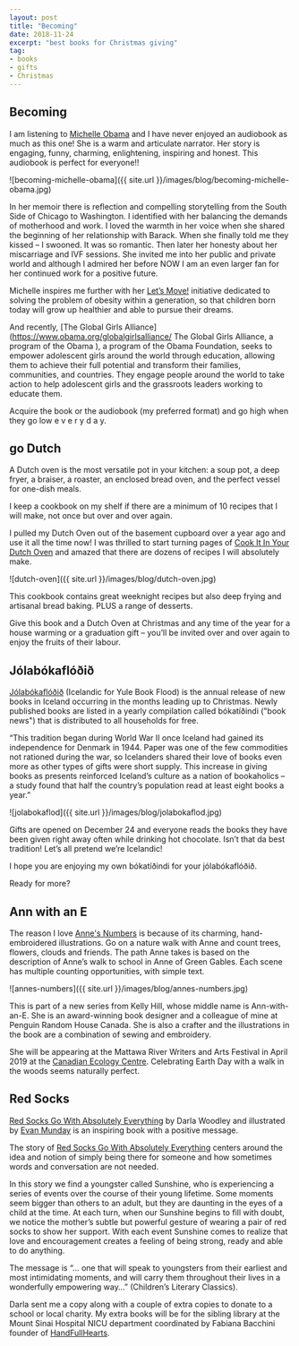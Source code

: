```yaml
---
layout: post
title: "Becoming"
date: 2018-11-24     
excerpt: "best books for Christmas giving"
tag:
- books
- gifts
- Christmas
---
```


## Becoming

I am listening to [Michelle Obama](https://becomingmichelleobama.com/) and I have never enjoyed an audiobook as much as this one! She is a warm and articulate narrator. Her story is engaging, funny, charming, enlightening, inspiring and honest. This audiobook is perfect for everyone!!

![becoming-michelle-obama]({{ site.url }}/images/blog/becoming-michelle-obama.jpg)

In her memoir there is reflection and compelling storytelling from the South Side of Chicago to Washington. I identified with her balancing the demands of motherhood and work. I loved the warmth in her voice when she shared the beginning of her relationship with Barack. When she finally told me they kissed – I swooned. It was so romantic. Then later her honesty about her miscarriage and IVF sessions. She invited me into her public and private world and although I admired her before NOW I am an even larger fan for her continued work for a positive future.

Michelle inspires me further with her [Let’s Move!](https://letsmove.obamawhitehouse.archives.gov/) initiative dedicated to solving the problem of obesity within a generation, so that children born today will grow up healthier and able to pursue their dreams.

And recently, [The Global Girls Alliance](https://www.obama.org/globalgirlsalliance/ The Global Girls Alliance, a program of the Obama ), a program of the Obama Foundation, seeks to empower adolescent girls around the world through education, allowing them to achieve their full potential and transform their families, communities, and countries. They engage people around the world to take action to help adolescent girls and the grassroots leaders working to educate them.

Acquire the book or the audiobook (my preferred format) and go high when they go low e v e r y  d a y.

## go Dutch

A Dutch oven is the most versatile pot in your kitchen: a soup pot, a deep fryer, a braiser, a roaster, an enclosed bread oven, and the perfect vessel for one-dish meals.

I keep a cookbook on my shelf if there are a minimum of 10 recipes that I will make, not once but over and over again.

I pulled my Dutch Oven out of the basement cupboard over a year ago and use it all the time now! I was thrilled to start turning pages of [Cook It In Your Dutch Oven](https://www.chapters.indigo.ca/en-ca/books/product/9781945256561-item.html?s_campaign=goo-Shopping_All_Products_RLSA&ds_rl=1254699&ds_rl=1254699&ds_rl=1254699&gclid=Cj0KCQiAxNnfBRDwARIsAJlH29DIGCRzR5l24hjos01GAfzMLrazaVVajCLCajCGKhrc-V_PUODOQkAaAh5iEALw_wcB&gclsrc=aw.ds) and amazed that there are dozens of recipes I will absolutely make.

![dutch-oven]({{ site.url }}/images/blog/dutch-oven.jpg)

This cookbook contains great weeknight recipes but also deep frying and artisanal bread baking. PLUS a range of desserts.

Give this book and a Dutch Oven at Christmas and any time of the year for a house warming or a graduation gift – you’ll be invited over and over again to enjoy the fruits of their labour.

## Jólabókaflóðið

[Jólabókaflóðið](https://jolabokaflod.org/about/founding-story/ ) (Icelandic for Yule Book Flood) is the annual release of new books in Iceland occurring in the months leading up to Christmas.
Newly published books are listed in a yearly compilation called bókatíðindi ("book news") that is distributed to all households for free.

“This tradition began during World War II once Iceland had gained its independence for Denmark in 1944. Paper was one of the few commodities not rationed during the war, so Icelanders shared their love of books even more as other types of gifts were short supply. This increase in giving books as presents reinforced Iceland’s culture as a nation of bookaholics – a study found that half the country’s population read at least eight books a year.”

![jolabokaflod]({{ site.url }}/images/blog/jolabokaflod.jpg)

Gifts are opened on December 24 and everyone reads the books they have been given right away often while drinking hot chocolate. Isn’t that da best tradition! Let’s all pretend we’re Icelandic!

I hope you are enjoying my own bókatíðindi for your jólabókaflóðið.

Ready for more?

## Ann with an E

The reason I love [Anne's Numbers](https://www.penguinrandomhouse.com/books/558169/annes-numbers-by-kelly-hill/9780735262898/) is because of its charming, hand-embroidered illustrations. Go on a nature walk with Anne and count trees, flowers, clouds and friends. The path Anne takes is based on the description of Anne’s walk to school in Anne of Green Gables. Each scene has multiple counting opportunities, with simple text.

![annes-numbers]({{ site.url }}/images/blog/annes-numbers.jpg)

This is part of a new series from Kelly Hill, whose middle name is Ann-with-an-E. She is an award-winning book designer and a colleague of mine at Penguin Random House Canada. She is also a crafter and the illustrations in the book are a combination of sewing and embroidery.

She will be appearing at the Mattawa River Writers and Arts Festival in April 2019 at the [Canadian Ecology Centre](http://www.canadianecology.ca/). Celebrating Earth Day with a walk in the woods seems naturally perfect.

## Red Socks

[Red Socks Go With Absolutely Everything](http://www.redsockswithanything.com/) by Darla Woodley and illustrated by [Evan Munday](https://idontlikemundays.com/) is an inspiring book with a positive message.

The story of [Red Socks Go With Absolutely Everything](http://www.redsockswithanything.com/) centers around the idea and notion of simply being there for someone and how sometimes words and conversation are not needed.

In this story we find a youngster called Sunshine, who is experiencing a series of events over the course of their young lifetime. Some moments seem bigger than others to an adult, but they are daunting in the eyes of a child at the time. At each turn, when our Sunshine begins to fill with doubt, we notice the mother’s subtle but powerful gesture of wearing a pair of red socks to show her support. With each event Sunshine comes to realize that love and encouragement creates a feeling of being strong, ready and able to do anything.  

The message is “… one that will speak to youngsters from their earliest and most intimidating moments, and will carry them throughout their lives in a wonderfully empowering way…” (Children’s Literary Classics).

Darla sent me a copy along with a couple of extra copies to donate to a school or local charity. My extra books will be for the sibling library at the Mount Sinai Hospital NICU department coordinated by Fabiana Bacchini founder of [HandFullHearts](http://www.handfullhearts.com/).
